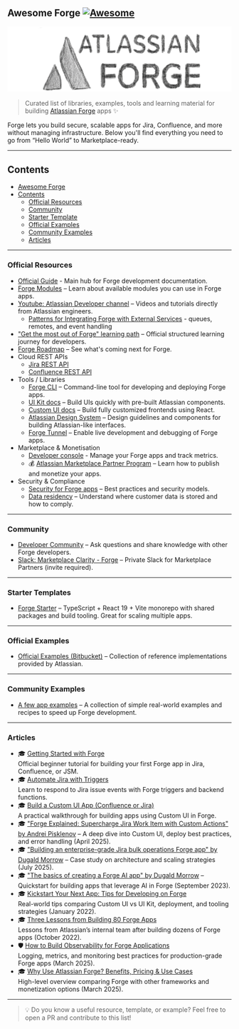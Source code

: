 ## Awesome Forge [![Awesome](https://awesome.re/badge.svg)](https://awesome.re)
![](./media/awesome-forge-intro.png)

> Curated list of libraries, examples, tools and learning material for building [Atlassian Forge](https://developer.atlassian.com/platform/forge/) apps ✨

Forge lets you build secure, scalable apps for Jira, Confluence, and more without managing infrastructure. 
Below you'll find everything you need to go from “Hello World” to Marketplace-ready.

---

## Contents

- [Awesome Forge](#awesome-forge)
- [Contents](#contents)
  - [Official Resources](#official-resources)
  - [Community](#community)
  - [Starter Template](#starter-templates)
  - [Official Examples](#official-examples)
  - [Community Examples](#community-examples)
  - [Articles](#articles)

---

### Official Resources

- [Official Guide](https://developer.atlassian.com/platform/forge/) - Main hub for Forge development documentation.
- [Forge Modules](https://developer.atlassian.com/platform/forge/manifest-reference/modules/) – Learn about available modules you can use in Forge apps.
- [Youtube: Atlassian Developer channel](https://www.youtube.com/@AtlassianDeveloper/videos) – Videos and tutorials directly from Atlassian engineers.
  - [Patterns for Integrating Forge with External Services](https://www.youtube.com/watch?v=IsxVoOK7wH0) - queues, remotes, and event handling 
- ["Get the most out of Forge" learning path](https://community.atlassian.com/learning/path/get-the-most-out-of-forge) – Official structured learning journey for developers.
- [Forge Roadmap](https://developer.atlassian.com/platform/forge/roadmap) – See what's coming next for Forge.
- Cloud REST APIs
  - [Jira REST API](https://developer.atlassian.com/cloud/jira/platform/rest/v3)
  - [Confluence REST API](https://developer.atlassian.com/cloud/confluence/rest/v2)
- Tools / Libraries
  - [Forge CLI](https://developer.atlassian.com/platform/forge/cli-reference/) – Command-line tool for developing and deploying Forge apps.
  - [UI Kit docs](https://developer.atlassian.com/platform/forge/ui-kit/) – Build UIs quickly with pre-built Atlassian components.
  - [Custom UI docs](https://developer.atlassian.com/platform/forge/extend-ui-with-custom-options/) – Build fully customized frontends using React.
  - [Atlassian Design System](https://atlassian.design/) – Design guidelines and components for building Atlassian-like interfaces.
  - [Forge Tunnel](https://developer.atlassian.com/platform/forge/tunneling/) – Enable live development and debugging of Forge apps.
- Marketplace & Monetisation
  - [Developer console](https://developer.atlassian.com/platform/forge/manage-your-apps/) - Manage your Forge apps and track metrics.
  - 💰 [Atlassian Marketplace Partner Program](https://developer.atlassian.com/platform/marketplace/marketplace-partner-program/) – Learn how to publish and monetize your apps.
- Security & Compliance
  - [Security for Forge apps](https://developer.atlassian.com/platform/forge/security/) – Best practices and security models.
  - [Data residency](https://developer.atlassian.com/platform/forge/data-residency/) – Understand where customer data is stored and how to comply.

---

### Community

- [Developer Community](https://community.developer.atlassian.com/c/forge/45) – Ask questions and share knowledge with other Forge developers.
- [Slack: Marketplace Clarity - Forge](https://marketplace-vendors.slack.com/archives/CMVD09M7U) – Private Slack for Marketplace Partners (invite required).

---

### Starter Templates

- [Forge Starter](https://github.com/andrei-pisklenov/forge-starter) – TypeScript + React 19 + Vite monorepo with shared packages and build tooling. Great for scaling multiple apps.

---

### Official Examples

- [Official Examples (Bitbucket)](https://bitbucket.org/atlassian/workspace/projects/FE) – Collection of reference implementations provided by Atlassian.

---

### Community Examples

- [A few app examples](https://github.com/andrei-pisklenov/forge-by-example) – A collection of simple real-world examples and recipes to speed up Forge development.

---

### Articles

- 🎓 [Getting Started with Forge](https://developer.atlassian.com/cloud/jira/software/getting-started-with-forge/)  
  Official beginner tutorial for building your first Forge app in Jira, Confluence, or JSM.
- 🎓 [Automate Jira with Triggers](https://developer.atlassian.com/platform/forge/tutorials-and-guides/)  
  Learn to respond to Jira issue events with Forge triggers and backend functions.
- 🎓 [Build a Custom UI App (Confluence or Jira)](https://developer.atlassian.com/platform/forge/tutorials-and-guides/)  
  A practical walkthrough for building apps using Custom UI in Forge.
- 🎓 ["Forge Explained: Supercharge Jira Work Item with Custom Actions" by Andrei Pisklenov](https://www.linkedin.com/pulse/forge-explained-supercharge-jira-work-item-custom-andrei-pisklenov-jgkwf/) – A deep dive into Custom UI, deploy best practices, and error handling (April 2025).
- 🎓 ["Building an enterprise-grade Jira bulk operations Forge app" by Dugald Morrow](https://www.atlassian.com/blog/developer/building-an-enterprise-grade-jira-bulk-operations-forge-app-2) – Case study on architecture and scaling strategies (July 2025).
- 🎓 ["The basics of creating a Forge AI app" by Dugald Morrow](https://www.atlassian.com/blog/developer/forge-ai-basics) – Quickstart for building apps that leverage AI in Forge (September 2023).
- 🎓 [Kickstart Your Next App: Tips for Developing on Forge](https://www.atlassian.com/blog/it-teams/kickstart-your-next-app-tips-for-developing-on-forge)  
  Real-world tips comparing Custom UI vs UI Kit, deployment, and tooling strategies (January 2022).
- 🎓 [Three Lessons from Building 80 Forge Apps](https://www.atlassian.com/blog/developer/forge-on-forge-three-lessons-we-learned-building-80-forge-apps)  
  Lessons from Atlassian’s internal team after building dozens of Forge apps (October 2022).
- 🛡 [How to Build Observability for Forge Applications](https://www.easyagile.com/blog/how-to-build-observability-for-atlassian-forge-applications)  
  Logging, metrics, and monitoring best practices for production-grade Forge apps (March 2025).
- 🎓 [Why Use Atlassian Forge? Benefits, Pricing & Use Cases](https://titanapps.io/blog/atlassian-forge)  
  High-level overview comparing Forge with other frameworks and monetization options (March 2025).

---

> 💡 Do you know a useful resource, template, or example? Feel free to open a PR and contribute to this list!
